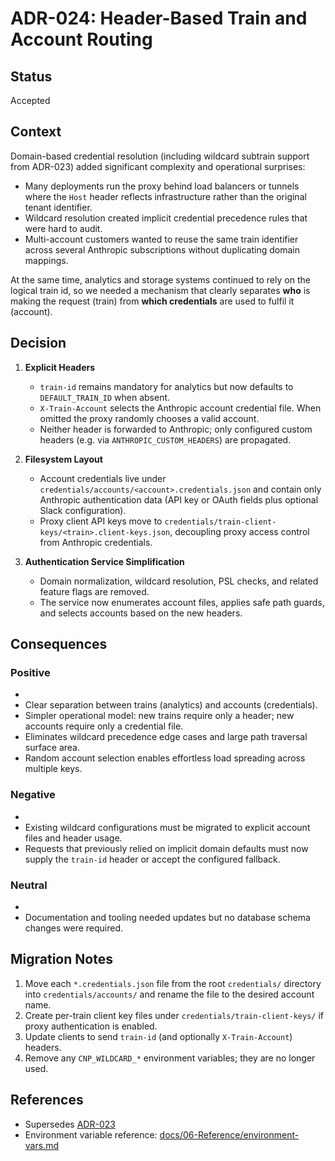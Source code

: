 # ADR-024: Header-Based Train and Account Routing

## Status

Accepted

## Context

Domain-based credential resolution (including wildcard subtrain support from ADR-023) added
significant complexity and operational surprises:

- Many deployments run the proxy behind load balancers or tunnels where the `Host` header
  reflects infrastructure rather than the original tenant identifier.
- Wildcard resolution created implicit credential precedence rules that were hard to audit.
- Multi-account customers wanted to reuse the same train identifier across several Anthropic
  subscriptions without duplicating domain mappings.

At the same time, analytics and storage systems continued to rely on the logical train id, so we
needed a mechanism that clearly separates **who** is making the request (train) from **which
credentials** are used to fulfil it (account).

## Decision

1. **Explicit Headers**
   - `train-id` remains mandatory for analytics but now defaults to `DEFAULT_TRAIN_ID` when absent.
   - `X-Train-Account` selects the Anthropic account credential file. When omitted the proxy randomly
     chooses a valid account.
   - Neither header is forwarded to Anthropic; only configured custom headers (e.g. via
     `ANTHROPIC_CUSTOM_HEADERS`) are propagated.

2. **Filesystem Layout**
   - Account credentials live under `credentials/accounts/<account>.credentials.json` and contain only
     Anthropic authentication data (API key or OAuth fields plus optional Slack configuration).
   - Proxy client API keys move to `credentials/train-client-keys/<train>.client-keys.json`, decoupling
     proxy access control from Anthropic credentials.

3. **Authentication Service Simplification**
   - Domain normalization, wildcard resolution, PSL checks, and related feature flags are removed.
   - The service now enumerates account files, applies safe path guards, and selects accounts based on
     the new headers.

## Consequences

### Positive

-
- Clear separation between trains (analytics) and accounts (credentials).
- Simpler operational model: new trains require only a header; new accounts require only a credential
  file.
- Eliminates wildcard precedence edge cases and large path traversal surface area.
- Random account selection enables effortless load spreading across multiple keys.

### Negative

-
- Existing wildcard configurations must be migrated to explicit account files and header usage.
- Requests that previously relied on implicit domain defaults must now supply the `train-id` header or
  accept the configured fallback.

### Neutral

-
- Documentation and tooling needed updates but no database schema changes were required.

## Migration Notes

1. Move each `*.credentials.json` file from the root `credentials/` directory into
   `credentials/accounts/` and rename the file to the desired account name.
2. Create per-train client key files under `credentials/train-client-keys/` if proxy authentication is
   enabled.
3. Update clients to send `train-id` (and optionally `X-Train-Account`) headers.
4. Remove any `CNP_WILDCARD_*` environment variables; they are no longer used.

## References

- Supersedes [ADR-023](./adr-023-wildcard-subdomain-support.md)
- Environment variable reference: [docs/06-Reference/environment-vars.md](../06-Reference/environment-vars.md)
